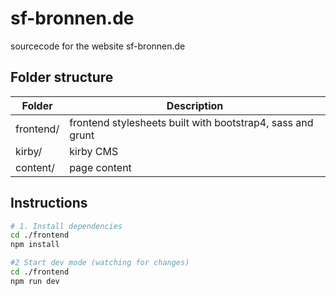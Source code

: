 # sf-bronnen.de

sourcecode for the website sf-bronnen.de

## Folder structure

|Folder|Description|
|---|---|
|frontend/|frontend stylesheets built with bootstrap4, sass and grunt|
|kirby/|kirby CMS|
|content/|page content|


## Instructions
```bash
# 1. Install dependencies
cd ./frontend
npm install

#2 Start dev mode (watching for changes)
cd ./frontend
npm run dev
```
